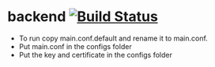 # backend [![Build Status](https://travis-ci.com/buyingcredit/backend.svg?branch=master)](https://travis-ci.com/buyingcredit/backend)

* To run copy main.conf.default and rename it to main.conf.
* Put main.conf in the configs folder
* Put the key and certificate in the configs folder
